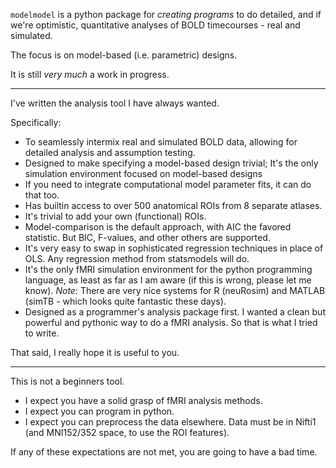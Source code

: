 `modelmodel` is a python package for *creating programs* to do detailed, and if we're optimistic, quantitative analyses of BOLD timecourses - real and simulated. 

The focus is on model-based (i.e. parametric) designs.

It is still *very much* a work in progress.

---

I've written the analysis tool I have always wanted.  

Specifically:

* To seamlessly intermix real and simulated BOLD data, allowing for detailed analysis and assumption testing.
* Designed to make specifying a model-based design trivial; It's the only simulation environment focused on model-based designs
* If you need to integrate computational model parameter fits, it can do that too.
* Has builtin access to over 500 anatomical ROIs from 8 separate atlases.
* It's trivial to add your own (functional) ROIs.
* Model-comparison is the default approach, with AIC the favored statistic.  But BIC, F-values, and other others are supported. 
* It's very easy to swap in sophisticated regression techniques in place of OLS. Any regression method from statsmodels will do.
* It's the only fMRI simulation environment for the python programming language, as least as far as I am aware (if this is wrong, please let me know). *Note*: There are very nice systems for R (neuRosim) and MATLAB (simTB  - which looks quite fantastic these days).
* Designed as a programmer's analysis package first. I wanted a clean but powerful and pythonic way to do a fMRI analysis. So that is what I tried to write.

That said, I really hope it is useful to you.

---

This is not a beginners tool.

- I expect you have a solid grasp of fMRI analysis methods.
- I expect you can program in python.
- I expect you can preprocess the data elsewhere. Data must be in Nifti1 (and MNI152/352 space, to use the ROI features).

If any of these expectations are not met, you are going to have a bad time.

